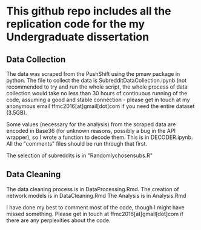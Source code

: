 # This github repo includes all the replication code for the my Undergraduate dissertation 

## Data Collection
The data was scraped from the PushShift using the pmaw package in python. The file to collect the data is SubredditDataCollection.ipynb (not recommended to try and run the whole script, the whole process of data collection would take no less than 30 hours of continuous running of the code, assuming a good and stable connection  -  please get in touch at my anonymous email ffmc2016[at]gmail[dot]com if you need the entire dataset  (3.5GB).

Some values (necessary for the analysis) from the scraped data are encoded in Base36 (for unknown reasons, possibly a bug in the API wrapper), so I wrote a function to decode them. This is in DECODER.ipynb. All the "comments" files should be run through that first.

The selection of subreddits is in "Randomlychosensubs.R"
## Data Cleaning

The data cleaning process is in DataProcessing.Rmd.
The creation of network models is in DataCleaning.Rmd
The Analysis is in Analysis.Rmd

I have done my best to comment most of the code, though I might have missed something. Please get in touch at ffmc2016[at]gmail[dot]com if there are any perplexities about the code.

